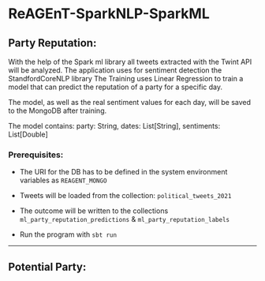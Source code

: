 # ReAGEnT-SparkNLP-SparkML

## Party Reputation:

With the help of the Spark ml library all tweets extracted with the Twint API will be analyzed.
The application uses for sentiment detection the StandfordCoreNLP library
The Training uses Linear Regression to train a model that can predict the reputation of a party for a specific day.

The model, as well as the real sentiment values for each day, will be saved to the MongoDB after training.


The model contains: party: String, dates: List[String], sentiments: List[Double]

### Prerequisites:

- The URI for the DB has to be defined in the system environment variables as `REAGENT_MONGO`
- Tweets will be loaded from the collection: `political_tweets_2021`
- The outcome will be written to the collections `ml_party_reputation_predictions` & `ml_party_reputation_labels`
  
- Run the program with `sbt run`

-------------------
## Potential Party:
